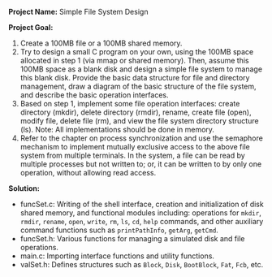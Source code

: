 **Project Name:** Simple File System Design

**Project Goal:** 

1. Create a 100MB file or a 100MB shared memory.
2. Try to design a small C program on your own, using the 100MB space allocated in step 1 (via mmap or shared memory). Then, assume this 100MB space as a blank disk and design a simple file system to manage this blank disk. Provide the basic data structure for file and directory management, draw a diagram of the basic structure of the file system, and describe the basic operation interfaces.
3. Based on step 1, implement some file operation interfaces: create directory (mkdir), delete directory (rmdir), rename, create file (open), modify file, delete file (rm), and view the file system directory structure (ls). Note: All implementations should be done in memory.
4. Refer to the chapter on process synchronization and use the semaphore mechanism to implement mutually exclusive access to the above file system from multiple terminals. In the system, a file can be read by multiple processes but not written to; or, it can be written to by only one operation, without allowing read access.

**Solution:**

- funcSet.c: Writing of the shell interface, creation and initialization of disk shared memory, and functional modules including: operations for `mkdir`, `rmdir`, `rename`, `open`, `write`, `rm`, `ls`, `cd`, `help` commands, and other auxiliary command functions such as `printPathInfo`, `getArg`, `getCmd`.
- funcSet.h: Various functions for managing a simulated disk and file operations.
- main.c: Importing interface functions and utility functions.
- valSet.h: Defines structures such as `Block`, `Disk`, `BootBlock`, `Fat`, `Fcb`, etc.
